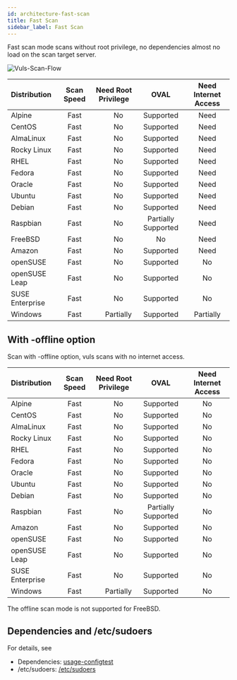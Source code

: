 ```yaml
---
id: architecture-fast-scan
title: Fast Scan
sidebar_label: Fast Scan
---
```


Fast scan mode scans without root privilege, no dependencies almost no load on the scan target server.

![Vuls-Scan-Flow](/img/docs/vuls-scan-flow-fast.png)

| Distribution|                             Scan Speed | Need Root Privilege |                 OVAL | Need Internet Access|
|:----------------|:----------------------------------:|:-------------------:|:--------------------:|:----------------------------------------:|
| Alpine          |                               Fast |　                No |            Supported |                                     Need |
| CentOS          |                               Fast |　                No |            Supported |                                     Need |
| AlmaLinux       |                               Fast |　                No |            Supported |                                     Need |
| Rocky Linux     |                               Fast |　                No |            Supported |                                     Need |
| RHEL            |                               Fast |　                No |            Supported |                                     Need |
| Fedora          |                               Fast |　                No |            Supported |                                     Need |
| Oracle          |                               Fast |　                No |            Supported |                                     Need |
| Ubuntu          |                               Fast |　                No |            Supported |                                     Need |
| Debian          |                               Fast |　                No |            Supported |                                     Need |
| Raspbian        |                               Fast |　                No |  Partially Supported |                                     Need |
| FreeBSD         |                               Fast |　                No |                   No |                                     Need |
| Amazon          |                               Fast |　                No |            Supported |                                     Need |
| openSUSE        |                               Fast |　                No |            Supported |                                       No |
| openSUSE Leap   |                               Fast |　                No |            Supported |                                       No |
| SUSE Enterprise |                               Fast |　                No |            Supported |                                       No |
| Windows         |                               Fast |　         Partially |            Supported |                                Partially |

## With -offline option

Scan with -offline option, vuls scans with no internet access.

| Distribution|                             Scan Speed | Need Root Privilege |                 OVAL | Need Internet Access|
|:----------------|:----------------------------------:|:-------------------:|:--------------------:|:---------------------------------------:|
| Alpine          |                               Fast |　                No |            Supported |                                      No |
| CentOS          |                               Fast |　                No |            Supported |                                      No |
| AlmaLinux       |                               Fast |　                No |            Supported |                                      No |
| Rocky Linux     |                               Fast |　                No |            Supported |                                      No |
| RHEL            |                               Fast |　                No |            Supported |                                      No |
| Fedora          |                               Fast |　                No |            Supported |                                      No |
| Oracle          |                               Fast |　                No |            Supported |                                      No |
| Ubuntu          |                               Fast |　                No |            Supported |                                      No |
| Debian          |                               Fast |　                No |            Supported |                                      No |
| Raspbian        |                               Fast |　                No |  Partially Supported |                                      No |
| Amazon          |                               Fast |　                No |            Supported |                                      No |
| openSUSE        |                               Fast |　                No |            Supported |                                      No |
| openSUSE Leap   |                               Fast |　                No |            Supported |                                      No |
| SUSE Enterprise |                               Fast |　                No |            Supported |                                      No |
| Windows         |                               Fast |　         Partially |            Supported |                                      No |

The offline scan mode is not supported for FreeBSD.

## Dependencies and /etc/sudoers

For details, see

- Dependencies: [usage-configtest](usage-configtest.md#fast-scan-mode)
- /etc/sudoers: [/etc/sudoers](usage-configtest.md#etc-sudoers)

